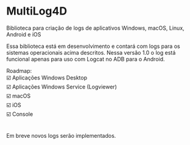 # MultiLog4D
Biblioteca para criação de logs de aplicativos Windows, macOS, Linux, Android e iOS

Essa biblioteca está em desenvolvimento e contará com logs para os sistemas operacionais acima descritos.
Nessa versão 1.0 o log está funcional apenas para uso com Logcat no ADB para o Android.

Roadmap: </br>
☑️ Aplicações Windows Desktop </br>
☑️ Aplicações Windows Service (Logviewer) </br>
☑️ macOS </br>
☑️ iOS </br>
☑️ Console </br>
 </br> </br>
Em breve novos logs serão implementados.

